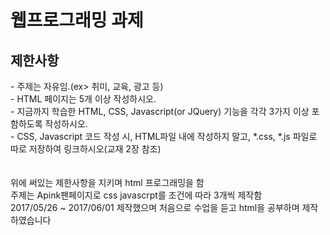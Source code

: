 <h1>웹프로그래밍 과제</h1>

<h2>제한사항</h2>
- 주제는 자유임.(ex> 취미, 교육, 광고 등)</br>
- HTML 페이지는 5개 이상 작성하시오.</br>
- 지금까지 학습한 HTML, CSS, Javascript(or JQuery) 기능을 각각 3가지 이상 포함하도록 작성하시오.</br>
- CSS, Javascript 코드 작성 시, HTML파일 내에 작성하지 말고, *.css, *.js 파일로 따로 저장하여 링크하시오(교재 2장 참조)</br>
</br>
</br>
위에 써있는 제한사항을 지키며 html 프로그래밍을 함</br>
주제는 Apink팬페이지로 css javascrpt를 조건에 따라 3개씩 제작함</br>
2017/05/26 ~ 2017/06/01 제작했으며 처음으로 수업을 듣고 html을 공부하며 제작하였습니다</br>

